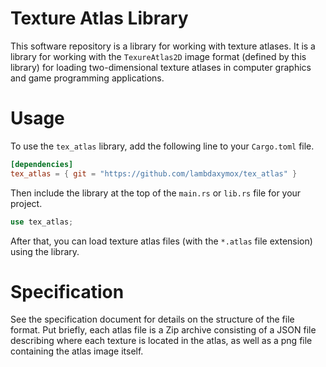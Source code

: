 # Texture Atlas Library
This software repository is a library for working with texture atlases. It is a library for working with 
the `TexureAtlas2D` image format (defined by this library) for loading two-dimensional texture atlases 
in computer graphics and game programming applications.

# Usage
To use the `tex_atlas` library, add the following line to your `Cargo.toml` file.
```toml
[dependencies]
tex_atlas = { git = "https://github.com/lambdaxymox/tex_atlas" }
```
Then include the library at the top of the `main.rs` or `lib.rs` file for your project.
```rust
use tex_atlas; 
```
After that, you can load texture atlas files (with the `*.atlas` file extension) using the library. 

# Specification
See the specification document for details on the structure of the file format. Put briefly, each atlas file
is a Zip archive consisting of a JSON file describing where each texture is located in the atlas, as well as 
a png file containing the atlas image itself.

